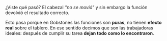 ¿Viste qué pasó? El cabezal _"no se movió"_ y sin embargo la función devolvió el resultado correcto.

Esto pasa porque en Gobstones las funciones son **puras**, no tienen **efecto real** sobre el tablero. En ese sentido decimos que son las trabajadoras ideales: después de cumplir su tarea **dejan todo como lo encontraron**.